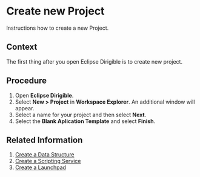 # Create new Project
Instructions how to create a new Project.

## Context

The first thing after you open Eclipse Dirigible is to create new project.

## Procedure

1. Open **Eclipse Dirigible**.
2. Select **New > Project** in **Workspace Explorer**. An additional window will appear.
3. Select a name for your project and then select **Next**. 
4. Select the **Blank Aplication Template** and select **Finish**.

## Related Information

1. [Create a Data Structure][1]
2. [Create a Scripting Service][2]
3. [Create a Launchpad][3]

[1]: https://github.com/dirigiblelabs/curriculum/tree/master/SimeonGeorgiev/DocumentationTask/Documentation/DataStructure.md
[2]: https://github.com/dirigiblelabs/curriculum/tree/master/SimeonGeorgiev/DocumentationTask/Documentation/ScriptingService.md
[3]: https://github.com/dirigiblelabs/curriculum/tree/master/SimeonGeorgiev/DocumentationTask/Documentation/CreateLaunchpad.md
